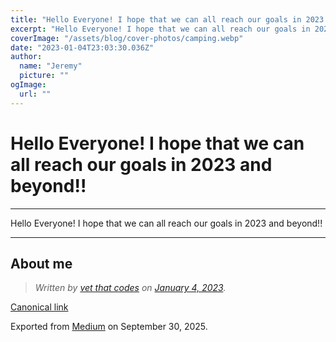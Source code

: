 ```yaml
---
title: "Hello Everyone! I hope that we can all reach our goals in 2023 and beyond!!"
excerpt: "Hello Everyone! I hope that we can all reach our goals in 2023 and beyond!!"
coverImage: "/assets/blog/cover-photos/camping.webp"
date: "2023-01-04T23:03:30.036Z"
author:
  name: "Jeremy"
  picture: ""
ogImage:
  url: ""
---
```


# Hello Everyone! I hope that we can all reach our goals in 2023 and beyond!!

---

Hello Everyone! I hope that we can all reach our goals in 2023 and beyond!!

---

## About me

> _Written by [vet that codes](https://medium.com/@vetthatcodes) on [January 4, 2023](https://medium.com/p/b30dfc46c85c)._

[Canonical link](https://medium.com/@vetthatcodes/hello-everyone-i-hope-that-we-can-all-reach-our-goals-in-2023-and-beyond-b30dfc46c85c)

Exported from [Medium](https://medium.com) on September 30, 2025.
